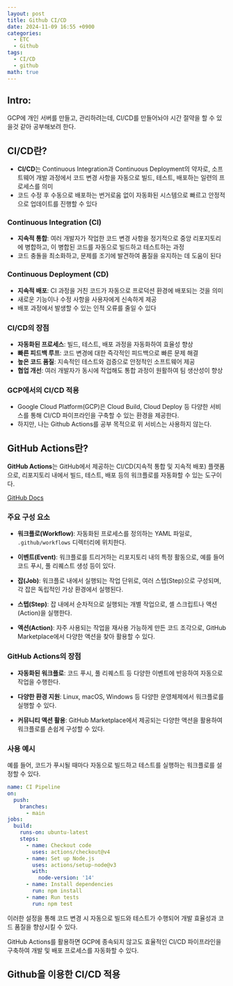 ```yaml
---
layout: post
title: Github CI/CD
date: 2024-11-09 16:55 +0900
categories:
  - ETC
  - Github
tags:
  - CI/CD
  - github
math: true
---
```


## Intro:

GCP에 개인 서버를 만들고, 관리하려는데, CI/CD를 만들어놔야 시간 절약을 할 수 있을것 같아 공부해보려 한다.

## CI/CD란?

- **CI/CD**는 Continuous Integration과 Continuous Deployment의 약자로, 소프트웨어 개발 과정에서 코드 변경 사항을 자동으로 빌드, 테스트, 배포하는 일련의 프로세스를 의미
- 코드 수정 후 수동으로 배포하는 번거로움 없이 자동화된 시스템으로 빠르고 안정적으로 업데이트를 진행할 수 있다

### Continuous Integration (CI)

- **지속적 통합**: 여러 개발자가 작업한 코드 변경 사항을 정기적으로 중앙 리포지토리에 병합하고, 이 병합된 코드를 자동으로 빌드하고 테스트하는 과정
- 코드 충돌을 최소화하고, 문제를 조기에 발견하여 품질을 유지하는 데 도움이 된다

### Continuous Deployment (CD)

- **지속적 배포**: CI 과정을 거친 코드가 자동으로 프로덕션 환경에 배포되는 것을 의미
- 새로운 기능이나 수정 사항을 사용자에게 신속하게 제공
- 배포 과정에서 발생할 수 있는 인적 오류를 줄일 수 있다

### CI/CD의 장점

- **자동화된 프로세스**: 빌드, 테스트, 배포 과정을 자동화하여 효율성 향상
- **빠른 피드백 루프**: 코드 변경에 대한 즉각적인 피드백으로 빠른 문제 해결
- **높은 코드 품질**: 지속적인 테스트와 검증으로 안정적인 소프트웨어 제공
- **협업 개선**: 여러 개발자가 동시에 작업해도 통합 과정이 원활하여 팀 생산성이 향상

### GCP에서의 CI/CD 적용

- Google Cloud Platform(GCP)은 Cloud Build, Cloud Deploy 등 다양한 서비스를 통해 CI/CD 파이프라인을 구축할 수 있는 환경을 제공한다. 
- 하지만, 나는 Github Actions를 공부 목적으로 위 서비스는 사용하지 않는다.



## GitHub Actions란?

**GitHub Actions**는 GitHub에서 제공하는 CI/CD(지속적 통합 및 지속적 배포) 플랫폼으로, 리포지토리 내에서 빌드, 테스트, 배포 등의 워크플로를 자동화할 수 있는 도구이다.

[GitHub Docs](https://docs.github.com/ko/actions)

### 주요 구성 요소

- **워크플로(Workflow)**: 자동화된 프로세스를 정의하는 YAML 파일로, `.github/workflows` 디렉터리에 위치한다.
    
- **이벤트(Event)**: 워크플로를 트리거하는 리포지토리 내의 특정 활동으로, 예를 들어 코드 푸시, 풀 리퀘스트 생성 등이 있다.
    
- **잡(Job)**: 워크플로 내에서 실행되는 작업 단위로, 여러 스텝(Step)으로 구성되며, 각 잡은 독립적인 가상 환경에서 실행된다.
    
- **스텝(Step)**: 잡 내에서 순차적으로 실행되는 개별 작업으로, 셸 스크립트나 액션(Action)을 실행한다.
    
- **액션(Action)**: 자주 사용되는 작업을 재사용 가능하게 만든 코드 조각으로, GitHub Marketplace에서 다양한 액션을 찾아 활용할 수 있다.

### GitHub Actions의 장점

- **자동화된 워크플로**: 코드 푸시, 풀 리퀘스트 등 다양한 이벤트에 반응하여 자동으로 작업을 수행한다.
    
- **다양한 환경 지원**: Linux, macOS, Windows 등 다양한 운영체제에서 워크플로를 실행할 수 있다.
    
- **커뮤니티 액션 활용**: GitHub Marketplace에서 제공되는 다양한 액션을 활용하여 워크플로를 손쉽게 구성할 수 있다.
    

### 사용 예시

예를 들어, 코드가 푸시될 때마다 자동으로 빌드하고 테스트를 실행하는 워크플로를 설정할 수 있다.

```yaml
name: CI Pipeline
on:
  push:
    branches:
      - main
jobs:
  build:
    runs-on: ubuntu-latest
    steps:
      - name: Checkout code
        uses: actions/checkout@v4
      - name: Set up Node.js
        uses: actions/setup-node@v3
        with:
          node-version: '14'
      - name: Install dependencies
        run: npm install
      - name: Run tests
        run: npm test

```
이러한 설정을 통해 코드 변경 시 자동으로 빌드와 테스트가 수행되어 개발 효율성과 코드 품질을 향상시킬 수 있다.

GitHub Actions를 활용하면 GCP에 종속되지 않고도 효율적인 CI/CD 파이프라인을 구축하여 개발 및 배포 프로세스를 자동화할 수 있다.


## Github을 이용한 CI/CD 적용


